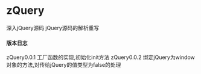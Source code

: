 # zQuery
深入jQuery源码
jQuery源码的解析重写

#### 版本日志
zQuery0.0.1 工厂函数的实现,初始化init方法
zQuery0.0.2 绑定jQuery为window对象的方法,对传给jQuery的值类型为false的处理